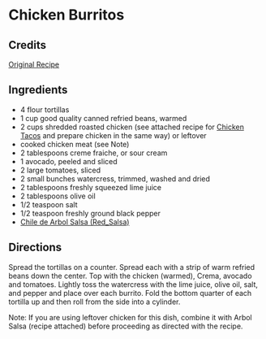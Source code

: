 # Chicken Burritos 

## Credits

[Original Recipe](http://www.foodtv.com/foodtv/recipe/0,6255,3189,00.html "http://www.foodtv.com/foodtv/recipe/0,6255,3189,00.html")

## Ingredients

- 4 flour tortillas 
- 1 cup good quality canned refried beans, warmed 
- 2 cups shredded roasted chicken (see attached recipe for [Chicken Tacos](/recipe/index.php?title=Chicken_Tacos "Chicken Tacos") and prepare chicken in the same way) or leftover
- cooked chicken meat (see Note) 
- 2 tablespoons creme fraiche, or sour cream 
- 1 avocado, peeled and sliced 
- 2 large tomatoes, sliced 
- 2 small bunches watercress, trimmed, washed and dried 
- 2 tablespoons freshly squeezed lime juice 
- 2 tablespoons olive oil 
- 1/2 teaspoon salt 
- 1/2 teaspoon freshly ground black pepper
- [Chile de Arbol Salsa (Red\_Salsa)](/recipe/index.php?title=Chile_de_Arbol_Salsa_%28Red_Salsa%29 "Chile de Arbol Salsa (Red Salsa)")

## Directions

Spread the tortillas on a counter. Spread each with a strip of warm refried beans down the center. Top with the chicken (warmed), Crema, avocado and tomatoes. Lightly toss the watercress with the lime juice, olive oil, salt, and pepper and place over each burrito. Fold the bottom quarter of each tortilla up and then roll from the side into a cylinder.   
  
Note: If you are using leftover chicken for this dish, combine it with Arbol Salsa (recipe attached) before proceeding as directed with the recipe.

